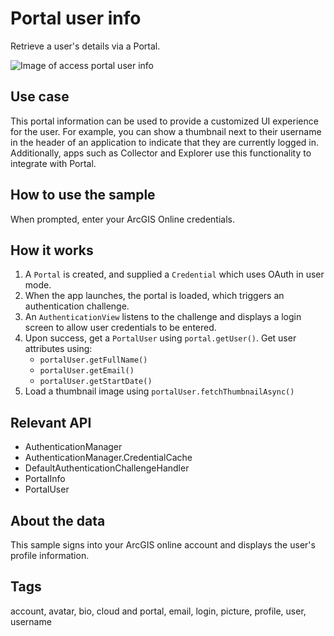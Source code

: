 # Portal user info

Retrieve a user's details via a Portal.

![Image of access portal user info](portal-user-info.png)

## Use case

This portal information can be used to provide a customized UI experience for the user. For example, you can show a thumbnail next to their username in the header of an application to indicate that they are currently logged in. Additionally, apps such as Collector and Explorer use this functionality to integrate with Portal.

## How to use the sample

When prompted, enter your ArcGIS Online credentials.

## How it works

1. A `Portal` is created, and supplied a `Credential` which uses OAuth in user mode. 
2. When the app launches, the portal is loaded, which triggers an authentication challenge.
3. An `AuthenticationView` listens to the challenge and displays a login screen to allow user credentials to be entered.
4. Upon success, get a `PortalUser` using `portal.getUser()`. Get user attributes using:
    - `portalUser.getFullName()`
    - `portalUser.getEmail()`
    - `portalUser.getStartDate()`
5.  Load a thumbnail image using `portalUser.fetchThumbnailAsync()`
  

## Relevant API

* AuthenticationManager
* AuthenticationManager.CredentialCache
* DefaultAuthenticationChallengeHandler
* PortalInfo
* PortalUser

## About the data

This sample signs into your ArcGIS online account and displays the user's profile information.

## Tags

account, avatar, bio, cloud and portal, email, login, picture, profile, user, username
